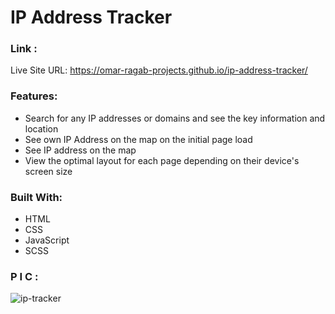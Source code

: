 # IP Address Tracker

### Link :

Live Site URL: https://omar-ragab-projects.github.io/ip-address-tracker/

### Features:

- Search for any IP addresses or domains and see the key information and location
- See own IP Address on the map on the initial page load
- See IP address on the map
- View the optimal layout for each page depending on their device's screen size

### Built With:  

- HTML
- CSS
- JavaScript
- SCSS

### P I C :

![ip-tracker](https://github.com/user-attachments/assets/eef96a84-f81b-4755-9d9f-e4fd2a08ec19)
